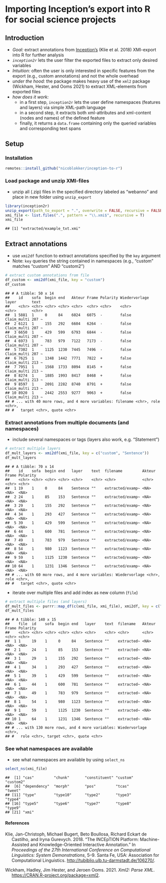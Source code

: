 Importing Inception’s export into R for social science projects
================

## Introduction

-   *Goal:* extract annotations from
    [Inception’s](https://inception-project.github.io/) (Klie et
    al. 2018) XMI-export into R for further analysis
-   *`inception2r`* lets the user filter the exported files to extract
    only desired variables
-   *Intuition:* often the user is only interested in specific features
    from the export (e.g., custom annotations) and not the whole
    overhead
-   *under the hood:* the package makes heavy use of the `xml2` package
    (Wickham, Hester, and Ooms 2021) to extract XML-elements from
    exported files
-   *how does it work:*
    -   in a first step, `inception2r` lets the user define namespaces
        (features and layers) via simple XML-path language
    -   in a second step, it extracts both xml-attributes and
        xml-content (nodes and names) of the defined feature
    -   finally, it returns a `data.frame` containing only the queried
        variables and corresponding text spans

## Setup

### Installation

``` r
remotes::install_github("nicoblokker/inception-to-r")
```

### Load package and unzip XMI-files

-   unzip all (.zip) files in the specified directory labeled as
    “webanno” and place in new folder using `unzip_export`

``` r
library(inception2r)
unzip_export(path_to_export = ".", overwrite = FALSE, recursive = FALSE)  # CREATES LOCAL FILES; USE WITH CAUTION 
xmi_file <- list.files(".", pattern = "\\.xmi$", recursive = T)           # only keep and select xmi-files
xmi_file
```

    ## [1] "extracted/example_txt.xmi"

## Extract annotations

-   use `xmi2df` function to extract annotations specified by the `key`
    argument
-   Note: `key` queries the string contained in namespaces (e.g.,
    “custom” matches “custom” AND “custom2”)

``` r
# extract custom annotations from file
df_custom <- xmi2df(xmi_file, key = "custom")
df_custom
```

    ## # A tibble: 50 x 14
    ##    id    sofa  begin end   Akteur Frame Polarity Wiedervorlage layer       text 
    ##    <chr> <chr> <chr> <chr> <chr>  <chr> <chr>    <chr>         <chr>       <chr>
    ##  1 5881  1     0     84    6024   6075  -        false         Claim_multi 207 ~
    ##  2 6121  1     155   292   6604   6264  -        false         Claim_multi 207 ~
    ##  3 6650  1     429   599   6793   6844  -        false         Claim_multi 207 ~
    ##  4 6973  1     783   979   7122   7173  -        false         Claim_multi 207 ~
    ##  5 7302  1     1125  1230  7445   7496  -        false         Claim_multi 207 ~
    ##  6 7625  1     1348  1442  7771   7822  +        false         Claim_multi 213 ~
    ##  7 7951  1     1568  1733  8094   8145  +        false         Claim_multi 213 ~
    ##  8 8274  1     1885  1993  8417   8468  +        false         Claim_multi 213 ~
    ##  9 8597  1     2091  2282  8740   8791  +        false         Claim_multi 213 ~
    ## 10 8920  1     2442  2553  9277   9063  +        false         Claim_multi 213 ~
    ## # ... with 40 more rows, and 4 more variables: filename <chr>, role <chr>,
    ## #   target <chr>, quote <chr>

### Extract annotations from multiple documents (and namespaces)

-   include several namespaces or tags (layers also work,
    e.g. “Statement”)

``` r
# extract multiple layers
df_mult_layers <- xmi2df(xmi_file, key = c("custom", "Sentence"))  
df_mult_layers
```

    ## # A tibble: 70 x 14
    ##    id    sofa  begin end   layer    text  filename         Akteur Frame Polarity
    ##    <chr> <chr> <chr> <chr> <chr>    <chr> <chr>            <chr>  <chr> <chr>   
    ##  1 19    1     0     84    Sentence ""    extracted/examp~ <NA>   <NA>  <NA>    
    ##  2 24    1     85    153   Sentence ""    extracted/examp~ <NA>   <NA>  <NA>    
    ##  3 29    1     155   292   Sentence ""    extracted/examp~ <NA>   <NA>  <NA>    
    ##  4 34    1     293   427   Sentence ""    extracted/examp~ <NA>   <NA>  <NA>    
    ##  5 39    1     429   599   Sentence ""    extracted/examp~ <NA>   <NA>  <NA>    
    ##  6 44    1     600   781   Sentence ""    extracted/examp~ <NA>   <NA>  <NA>    
    ##  7 49    1     783   979   Sentence ""    extracted/examp~ <NA>   <NA>  <NA>    
    ##  8 54    1     980   1123  Sentence ""    extracted/examp~ <NA>   <NA>  <NA>    
    ##  9 59    1     1125  1230  Sentence ""    extracted/examp~ <NA>   <NA>  <NA>    
    ## 10 64    1     1231  1346  Sentence ""    extracted/examp~ <NA>   <NA>  <NA>    
    ## # ... with 60 more rows, and 4 more variables: Wiedervorlage <chr>, role <chr>,
    ## #   target <chr>, quote <chr>

-   iterate over multiple files and add index as new column (`file`)

``` r
# extract multiple files (and layers)
df_mult_files <- purrr::map_df(c(xmi_file, xmi_file), xmi2df, key = c("custom", "Sentence"), .id = "file")  
df_mult_files
```

    ## # A tibble: 140 x 15
    ##    file  id    sofa  begin end   layer    text  filename   Akteur Frame Polarity
    ##    <chr> <chr> <chr> <chr> <chr> <chr>    <chr> <chr>      <chr>  <chr> <chr>   
    ##  1 1     19    1     0     84    Sentence ""    extracted~ <NA>   <NA>  <NA>    
    ##  2 1     24    1     85    153   Sentence ""    extracted~ <NA>   <NA>  <NA>    
    ##  3 1     29    1     155   292   Sentence ""    extracted~ <NA>   <NA>  <NA>    
    ##  4 1     34    1     293   427   Sentence ""    extracted~ <NA>   <NA>  <NA>    
    ##  5 1     39    1     429   599   Sentence ""    extracted~ <NA>   <NA>  <NA>    
    ##  6 1     44    1     600   781   Sentence ""    extracted~ <NA>   <NA>  <NA>    
    ##  7 1     49    1     783   979   Sentence ""    extracted~ <NA>   <NA>  <NA>    
    ##  8 1     54    1     980   1123  Sentence ""    extracted~ <NA>   <NA>  <NA>    
    ##  9 1     59    1     1125  1230  Sentence ""    extracted~ <NA>   <NA>  <NA>    
    ## 10 1     64    1     1231  1346  Sentence ""    extracted~ <NA>   <NA>  <NA>    
    ## # ... with 130 more rows, and 4 more variables: Wiedervorlage <chr>,
    ## #   role <chr>, target <chr>, quote <chr>

### See what namespaces are available

-   see what namespaces are available by using `select_ns`

``` r
select_ns(xmi_file)
```

    ##  [1] "cas"         "chunk"       "constituent" "custom"      "custom2"    
    ##  [6] "dependency"  "morph"       "pos"         "tcas"        "tweet"      
    ## [11] "type"        "type10"      "type2"       "type3"       "type4"      
    ## [16] "type5"       "type6"       "type7"       "type8"       "type9"      
    ## [21] "xmi"

#### References

<div id="refs" class="references csl-bib-body hanging-indent">

<div id="ref-inception" class="csl-entry">

Klie, Jan-Christoph, Michael Bugert, Beto Boullosa, Richard Eckart de
Castilho, and Iryna Gurevych. 2018. “The INCEpTION Platform:
Machine-Assisted and Knowledge-Oriented Interactive Annotation.” In
*Proceedings of the 27th International Conference on Computational
Linguistics: System Demonstrations*, 5–9. Santa Fe, USA: Association for
Computational Linguistics.
<http://tubiblio.ulb.tu-darmstadt.de/106270/>.

</div>

<div id="ref-xml2" class="csl-entry">

Wickham, Hadley, Jim Hester, and Jeroen Ooms. 2021. *Xml2: Parse XML*.
<https://CRAN.R-project.org/package=xml2>.

</div>

</div>
